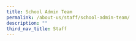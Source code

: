 ```yaml
---
title: School Admin Team
permalink: /about-us/staff/school-admin-team/
description: ""
third_nav_title: Staff
---
```

